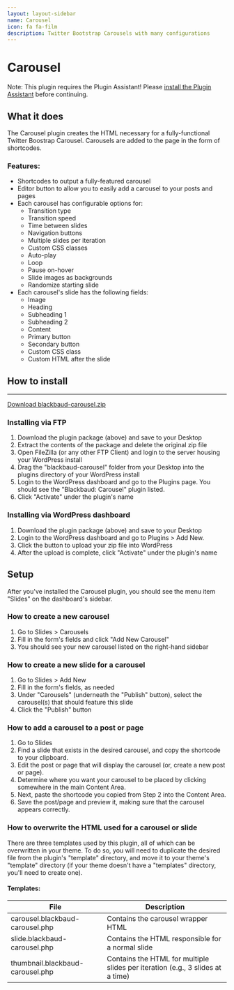 ```yaml
---
layout: layout-sidebar
name: Carousel
icon: fa fa-film
description: Twitter Bootstrap Carousels with many configurations
---
```


# Carousel

<p class="alert alert-warning">
    <span class="label label-warning">Note:</span> This plugin requires the Plugin Assistant! Please <a href="/wordpress-plugins/plugins/blackbaud-assistant/">install the Plugin Assistant</a> before continuing.
</p>

## What it does

The Carousel plugin creates the HTML necessary for a fully-functional Twitter Boostrap Carousel. Carousels are added to the page in the form of shortcodes.

<h3>Features:</h3>

- Shortcodes to output a fully-featured carousel
- Editor button to allow you to easily add a carousel to your posts and pages
- Each carousel has configurable options for:
    - Transition type
    - Transition speed
    - Time between slides
    - Navigation buttons
    - Multiple slides per iteration
    - Custom CSS classes
    - Auto-play
    - Loop
    - Pause on-hover
    - Slide images as backgrounds
    - Randomize starting slide
- Each carousel's slide has the following fields:
    - Image
    - Heading
    - Subheading 1
    - Subheading 2
    - Content
    - Primary button
    - Secondary button
    - Custom CSS class
    - Custom HTML after the slide

## How to install

___

<a href="http://api.blackbaud.com/services/wordpress/updater/plugins/blackbaud-carousel.zip" target="_blank" class="btn btn-primary"><i class="fa fa-download"></i> Download blackbaud-carousel.zip</a>

### Installing via FTP

1. Download the plugin package (above) and save to your Desktop
1. Extract the contents of the package and delete the original zip file
1. Open FileZilla (or any other FTP Client) and login to the server housing your WordPress install
1. Drag the "blackbaud-carousel" folder from your Desktop into the plugins directory of your WordPress install
1. Login to the WordPress dashboard and go to the Plugins page. You should see the "Blackbaud: Carousel" plugin listed.
1. Click "Activate" under the plugin's name

### Installing via WordPress dashboard

1. Download the plugin package (above) and save to your Desktop
1. Login to the WordPress dashboard and go to Plugins > Add New. 
1. Click the button to upload your zip file into WordPress
1. After the upload is complete, click "Activate" under the plugin's name

## Setup

After you've installed the Carousel plugin, you should see the menu item "Slides" on the dashboard's sidebar.

### How to create a new carousel

1. Go to Slides > Carousels
1. Fill in the form's fields and click "Add New Carousel"
1. You should see your new carousel listed on the right-hand sidebar

### How to create a new slide for a carousel

1. Go to Slides > Add New
1. Fill in the form's fields, as needed
1. Under "Carousels" (underneath the "Publish" button), select the carousel(s) that should feature this slide
1. Click the "Publish" button

### How to add a carousel to a post or page

1. Go to Slides
1. Find a slide that exists in the desired carousel, and copy the shortcode to your clipboard.
1. Edit the post or page that will display the carousel (or, create a new post or page).
1. Determine where you want your carousel to be placed by clicking somewhere in the main Content Area.
1. Next, paste the shortcode you copied from Step 2 into the Content Area.
1. Save the post/page and preview it, making sure that the carousel appears correctly.

### How to overwrite the HTML used for a carousel or slide

There are three templates used by this plugin, all of which can be overwritten in your theme. To do so, you will need to duplicate the desired file from the plugin's "template" directory, and move it to your theme's "template" directory (if your theme doesn't have a "templates" directory, you'll need to create one).

#### Templates:

<div class="table-responsive">
	<table class="table table-parameters">
	    <thead>
	        <tr>
	            <th>File</th>
	            <th>Description</th>
	        </tr>
	    </thead>
	    <tbody>
			<tr>
				<td class="file">carousel.blackbaud-carousel.php</td>
				<td>Contains the carousel wrapper HTML</td>
			</tr>
			<tr>
				<td class="file">slide.blackbaud-carousel.php</td>
				<td>Contains the HTML responsible for a normal slide</td>
			</tr>
			<tr>
				<td class="file">thumbnail.blackbaud-carousel.php</td>
				<td>Contains the HTML for multiple slides per iteration (e.g., 3 slides at a time)</td>
			</tr>
		</tbody>
	</table>
</div>
